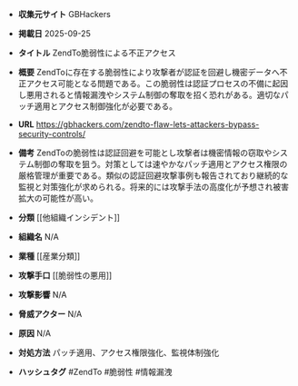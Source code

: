 - **収集元サイト**
GBHackers

- **掲載日**
2025-09-25

- **タイトル**
ZendTo脆弱性による不正アクセス

- **概要**
ZendToに存在する脆弱性により攻撃者が認証を回避し機密データへ不正アクセス可能となる問題である。この脆弱性は認証プロセスの不備に起因し悪用されると情報漏洩やシステム制御の奪取を招く恐れがある。適切なパッチ適用とアクセス制御強化が必要である。

- **URL**
https://gbhackers.com/zendto-flaw-lets-attackers-bypass-security-controls/

- **備考**
ZendToの脆弱性は認証回避を可能とし攻撃者は機密情報の窃取やシステム制御の奪取を狙う。対策としては速やかなパッチ適用とアクセス権限の厳格管理が重要である。類似の認証回避攻撃事例も報告されており継続的な監視と対策強化が求められる。将来的には攻撃手法の高度化が予想され被害拡大の可能性が高い。

- **分類**
[[他組織インシデント]]

- **組織名**
N/A

- **業種**
[[産業分類]]

- **攻撃手口**
[[脆弱性の悪用]]

- **攻撃影響**
N/A

- **脅威アクター**
N/A

- **原因**
N/A

- **対処方法**
パッチ適用、アクセス権限強化、監視体制強化

- **ハッシュタグ**
#ZendTo #脆弱性 #情報漏洩
